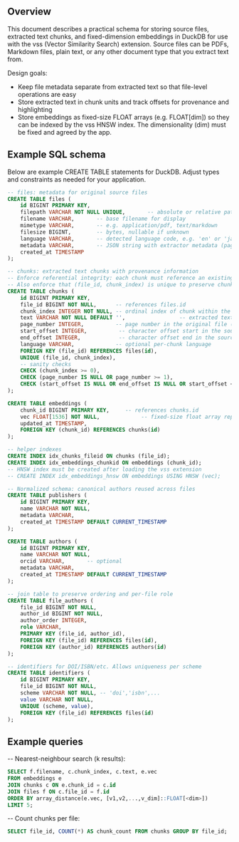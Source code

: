 ## Overview

This document describes a practical schema for storing source files, extracted text
chunks, and fixed-dimension embeddings in DuckDB for use with the vss (Vector Similarity
Search) extension. Source files can be PDFs, Markdown files, plain text, or any other
document type that you extract text from.

Design goals:
- Keep file metadata separate from extracted text so that file-level operations are easy
- Store extracted text in chunk units and track offsets for provenance and highlighting
- Store embeddings as fixed-size FLOAT arrays (e.g. FLOAT[dim]) so they can be indexed
	by the vss HNSW index. The dimensionality (dim) must be fixed and agreed by the app.

## Example SQL schema

Below are example CREATE TABLE statements for DuckDB. Adjust types and constraints as
needed for your application.

```sql
-- files: metadata for original source files
CREATE TABLE files (
	id BIGINT PRIMARY KEY,
	filepath VARCHAR NOT NULL UNIQUE,       -- absolute or relative path to the original file (unique to avoid duplicate imports)
	filename VARCHAR,       -- base filename for display
	mimetype VARCHAR,       -- e.g. application/pdf, text/markdown
	filesize BIGINT,        -- bytes, nullable if unknown
	language VARCHAR,       -- detected language code, e.g. 'en' or 'ja'
	metadata VARCHAR,       -- JSON string with extractor metadata (page counts, title, etc.)
	created_at TIMESTAMP
);

-- chunks: extracted text chunks with provenance information
-- Enforce referential integrity: each chunk must reference an existing file
-- Also enforce that (file_id, chunk_index) is unique to preserve chunk ordering/provenance
CREATE TABLE chunks (
	id BIGINT PRIMARY KEY,
	file_id BIGINT NOT NULL,      -- references files.id
	chunk_index INTEGER NOT NULL, -- ordinal index of chunk within the source
	text VARCHAR NOT NULL DEFAULT '',                 -- extracted text for this chunk
	page_number INTEGER,          -- page number in the original file (1-based, nullable)
	start_offset INTEGER,          -- character offset start in the source text
	end_offset INTEGER,            -- character offset end in the source text
	language VARCHAR,             -- optional per-chunk language
	FOREIGN KEY (file_id) REFERENCES files(id),
	UNIQUE (file_id, chunk_index),
	-- sanity checks
	CHECK (chunk_index >= 0),
	CHECK (page_number IS NULL OR page_number >= 1),
	CHECK (start_offset IS NULL OR end_offset IS NULL OR start_offset <= end_offset)
);

CREATE TABLE embeddings (
	chunk_id BIGINT PRIMARY KEY,     -- references chunks.id
	vec FLOAT[1536] NOT NULL,             -- fixed-size float array representing the embedding (not null)
	updated_at TIMESTAMP,
	FOREIGN KEY (chunk_id) REFERENCES chunks(id)
);

-- helper indexes
CREATE INDEX idx_chunks_fileid ON chunks (file_id);
CREATE INDEX idx_embeddings_chunkid ON embeddings (chunk_id);
-- HNSW index must be created after loading the vss extension
-- CREATE INDEX idx_embeddings_hnsw ON embeddings USING HNSW (vec);
```

```sql
-- Normalized schema: canonical authors reused across files
CREATE TABLE publishers (
	id BIGINT PRIMARY KEY,
	name VARCHAR NOT NULL,
	metadata VARCHAR,
	created_at TIMESTAMP DEFAULT CURRENT_TIMESTAMP
);

CREATE TABLE authors (
	id BIGINT PRIMARY KEY,
	name VARCHAR NOT NULL,
	orcid VARCHAR,       -- optional
	metadata VARCHAR,
	created_at TIMESTAMP DEFAULT CURRENT_TIMESTAMP
);

-- join table to preserve ordering and per-file role
CREATE TABLE file_authors (
	file_id BIGINT NOT NULL,
	author_id BIGINT NOT NULL,
	author_order INTEGER,
	role VARCHAR,
	PRIMARY KEY (file_id, author_id),
	FOREIGN KEY (file_id) REFERENCES files(id),
	FOREIGN KEY (author_id) REFERENCES authors(id)
);

-- identifiers for DOI/ISBN/etc. Allows uniqueness per scheme
CREATE TABLE identifiers (
	id BIGINT PRIMARY KEY,
	file_id BIGINT NOT NULL,
	scheme VARCHAR NOT NULL, -- 'doi','isbn',...
	value VARCHAR NOT NULL,
	UNIQUE (scheme, value),
	FOREIGN KEY (file_id) REFERENCES files(id)
);
```

## Example queries

-- Nearest-neighbour search (k results):
```sql
SELECT f.filename, c.chunk_index, c.text, e.vec
FROM embeddings e
JOIN chunks c ON e.chunk_id = c.id
JOIN files f ON c.file_id = f.id
ORDER BY array_distance(e.vec, [v1,v2,...,v_dim]::FLOAT[<dim>])
LIMIT 5;
```

-- Count chunks per file:
```sql
SELECT file_id, COUNT(*) AS chunk_count FROM chunks GROUP BY file_id;
```
